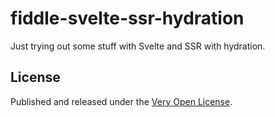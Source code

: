 # fiddle-svelte-ssr-hydration

Just trying out some stuff with Svelte and SSR with hydration.

## License

Published and released under the [Very Open License](http://veryopenlicense.com).
